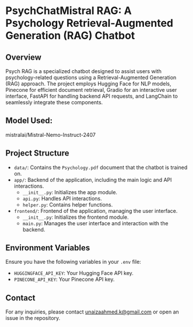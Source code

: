 # PsychChatMistral RAG: A Psychology Retrieval-Augmented Generation (RAG) Chatbot

## Overview
Psych RAG is a specialized chatbot designed to assist users with psychology-related questions using a Retrieval-Augmented Generation (RAG) approach. The project employs Hugging Face for NLP models, Pinecone for efficient document retrieval, Gradio for an interactive user interface, FastAPI for handling backend API requests, and LangChain to seamlessly integrate these components. 

## Model Used:
mistralai/Mistral-Nemo-Instruct-2407

## Project Structure
- `data/`: Contains the `Psychology.pdf` document that the chatbot is trained on.
- `app/`: Backend of the application, including the main logic and API interactions.
  - `__init__.py`: Initializes the app module.
  - `api.py`: Handles API interactions.
  - `helper.py`: Contains helper functions.
- `frontend/`: Frontend of the application, managing the user interface.
  - `__init__.py`: Initializes the frontend module.
  - `main.py`: Manages the user interface and interaction with the backend.

## Environment Variables
Ensure you have the following variables in your `.env` file:

- `HUGGINGFACE_API_KEY`: Your Hugging Face API key.
- `PINECONE_API_KEY`: Your Pinecone API key.

## Contact
For any inquiries, please contact unaizaahmed.k@gmail.com or open an issue in the repository.



